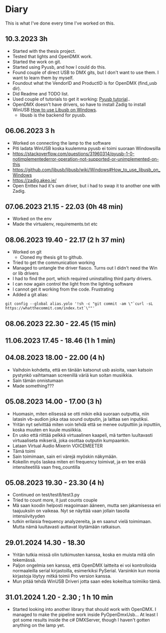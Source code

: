 # Diary

This is what I've done every time I've worked on this.

## 10.3.2023 3h

- Started with the thesis project.
- Tested that lights and OpenDMX work.
- Started the work on git.
- Started using Pyusb, and how I could do this.
- Found couple of direct USB to DMX gits, but I don't want to use them. I want to learn them by myself.
- Foundout what the VendorID and ProductID is for OpenDMX (find_usb dir).
- Did Readme and TODO list.
- Used couple of tutorials to get it working: [Pyusb tutorial](https://github.com/pyusb/pyusb/blob/master/docs/tutorial.rst)..
- OpenDMX doesn't have drivers, so have to install Zadig to install WinUSB [How to use Libusb on Windows](https://github.com/libusb/libusb/wiki/Windows#How_to_use_libusb_on_Windows).
  - libusb is the backend for pyusb.

## 06.06.2023 3 h
- Worked on connecting the lamp to the software
- Piti ladata WinUSB koska kuulemma pyusb ei toimi suoraan Windowsilla
- https://stackoverflow.com/questions/31960314/pyusb-1-0-notimplementederror-operation-not-supported-or-unimplemented-on-this
- https://github.com/libusb/libusb/wiki/Windows#How_to_use_libusb_on_Windows
- https://zadig.akeo.ie/
- Open Enttex had it's own driver, but i had to swap it to another one with Zadig.

## 07.06.2023 21.15 - 22.03 (0h 48 min)
- Worked on the env
- Made the virtualenv, requirements.txt etc


## 08.06.2023 19.40 - 22.17 (2 h 37 min)
- Worked on git
  - Cloned my thesis git to github.
- Tried to get the communication working
- Managed to untangle the driver fiasco. Turns out I didn't need the Win or lib drivers
- I had to find the port, which required uninstalling third party drivers.
- I can now again control the light from the lighting software
- I cannot get it working from the code. Frustrating
- Added a git alias:
```
git config --global alias.yolo '!sh -c "git commit -am \"`curl -sL https://whatthecommit.com/index.txt`\""'

```


## 08.06.2023 22.30 - 22.45 (15 min)

## 11.06.2023 17.45 - 18.46 (1 h 1 min)

## 04.08.2023 18.00 - 22.00 (4 h)
- Vaihdoin kohdetta, että en tänään katsonut usb asioita, vaan katsoin pystynkö vaihtamaan screenillä väriä kun soitan musiikkia.
- Sain tämän onnistumaan
- Made something???


## 05.08.2023 14.00 - 17.00 (3 h)
- Huomasin, miten eilisessä se otti mikin eikä suoraan outputtia, niin latasin vb-audion joka otaa sound outputin, ja laittaa sen inputiksi.
- Yritän nyt selvittää miten voin tehdä että se menee outputtiin ja inputtiin, koska muuten en kuule musiikkia.
- En usko että riittää pelkkä virtuaalinen kaapeli, mä tartten luultavasti virtuaaliseta mikseriä, joka osottaa outputin kumpaankin.
- Lataan Virtual Audio Mixerin VOICEMEETER
- Tämä toimi
- Sain toimimaan, sain eri värejä myöskin näkymään.
- Kokeilin myös laskea miten eri frequency toimivat, ja en tee enää intensiteetillä vaan freq_countilla
  
## 05.08.2023 19.30 - 23.30 (4 h)
- Continued on test/test8/test3.py
- Tried to count more, it just counts couple
- Mä saan koodin helposti reagoimaan ääneen, mutta sen jakamisessa eri taajuuksiin on vaikeaa. Nyt se näyttää vaan jollain tasolla intensiivityyden
- tutkin erilaisia frequency analyzereita, ja en saanut vielä toimimaan. Mutta nämä luultavasti auttavat löytämään ratkaisun.

## 29.01.2024 14.30 - 18.30 
- Yritän tutkia missä olin tutkimusten kanssa, koska en muista mitä olin tekemässä.
- Paljon ongelmia sen kanssa, että OpenDMX laitteita ei voi kontrolloida normaaleilla serial kirjastoilla, esimerkiksi PySerial. Varsinkin kun monia kirjastoja löytyy mitkä toimii Pro version kanssa.
- Mun pitää tehdä WinUSB Driveri jotta saan edes kokeiltua toimiiko tämä.

## 31.01.2024 1.20 - 2.30 ; 1 h 10 min
- Started looking into another library that should work with OpenDMX. I managed to make the pipeline work inside PyOpenDmxUsb... At least I got some results inside the c# DMXServer, though I haven't gotten anything on the lamp yet.